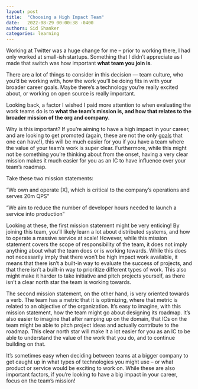 ```yaml
---
layout: post
title:  "Choosing a High Impact Team"
date:   2022-08-29 00:00:38 -0400
authors: Sid Shanker
categories: learning
---
```


Working at Twitter was a huge change for me – prior to working there, I had only worked at small-ish startups. Something that I didn’t appreciate as I made that switch was how important **what team you join is**.

There are a lot of things to consider in this decision — team culture, who you’d be working with, how the work you’ll be doing fits in with your broader career goals. Maybe there’s a technology you’re really excited about, or working on open source is really important.

Looking back, a factor I wished I paid more attention to when evaluating the work teams do is to **what the team’s mission is, and how that relates to the broader mission of the org and company**. 

Why is this important? If you’re aiming to have a high impact in your career, and are looking to get promoted (again, these are not the only [goals](https://jvns.ca/blog/2018/09/30/some-possible-career-goals/) that one can have!), this will be much easier for you if you have a team where the value of your team’s work is super clear. Furthermore, while this might not be something you’re thinking about from the onset, having a very clear mission makes it much easier for you as an IC to have influence over your team’s roadmap. 

Take these two mission statements:

“We own and operate [X], which is critical to the company’s operations and serves 20m QPS”

“We aim to reduce the number of developer hours needed to launch a service into production”

Looking at these, the first mission statement might be very enticing! By joining this team, you’ll likely learn a lot about distributed systems, and how to operate a massive service at scale! However, while this mission statement covers the scope of responsibility of the team, it does not imply anything about what the team does or is working towards. While this does not necessarily imply that there won’t be high impact work available, it means that there isn’t a built-in way to evaluate the success of projects, and that there isn’t a built-in way to prioritize different types of work. This also might make it harder to take initiative and pitch projects yourself, as there isn’t a clear north star the team is working towards.

The second mission statement, on the other hand, is very oriented towards a verb. The team has a metric that it is optimizing, where that metric is related to an objective of the organization. It’s easy to imagine, with this mission statement, how the team might go about designing its roadmap. It’s also easier to imagine that after ramping up on the domain, that ICs on the team might be able to pitch project ideas and actually contribute to the roadmap. This clear north star will make it a lot easier for you as an IC to be able to understand the value of the work that you do, and to continue building on that.

It’s sometimes easy when deciding between teams at a bigger company to get caught up in what types of technologies you might use – or what product or service would be exciting to work on. While these are also important factors, if you’re looking to have a big impact in your career, focus on the team’s mission!

